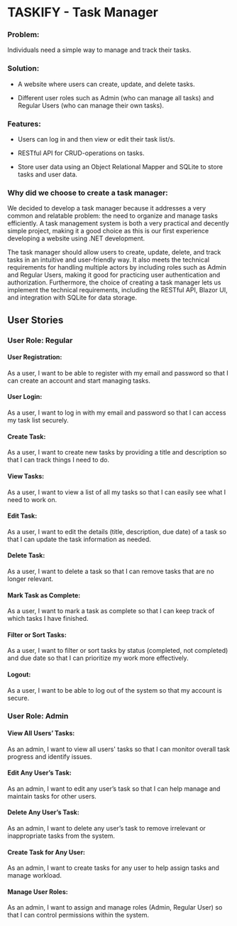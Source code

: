 # TASKIFY - Task Manager

### Problem:  

Individuals need a simple way to manage and track their tasks. 

 
### Solution:  

- A website where users can create, update, and delete tasks.  

- Different user roles such as Admin (who can manage all tasks) and Regular Users (who can manage their own tasks). 

 
### Features: 

- Users can log in and then view or edit their task list/s. 

- RESTful API for CRUD-operations on tasks. 

- Store user data using an Object Relational Mapper and SQLite to store tasks and user data. 

 
### Why did we choose to create a task manager: 

We decided to develop a task manager because it addresses a very common and relatable problem: the need to organize and manage tasks efficiently. A task management system is both a very practical and decently simple project, making it a good choice as this is our first experience developing a website using .NET development. 

The task manager should allow users to create, update, delete, and track tasks in an intuitive and user-friendly way. It also meets the technical requirements for handling multiple actors by including roles such as Admin and Regular Users, making it good for practicing user authentication and authorization. Furthermore, the choice of creating a task manager lets us implement the technical requirements, including the RESTful API, Blazor UI, and integration with SQLite for data storage. 



## User Stories

### User Role:  Regular 

#### User Registration: 

As a user, I want to be able to register with my email and password so that I can create an account and start managing tasks.  

#### User Login: 

As a user, I want to log in with my email and password so that I can access my task list securely. 

#### Create Task: 

As a user, I want to create new tasks by providing a title and description so that I can track things I need to do. 

#### View Tasks: 

As a user, I want to view a list of all my tasks so that I can easily see what I need to work on. 

#### Edit Task: 

As a user, I want to edit the details (title, description, due date) of a task so that I can update the task information as needed. 

#### Delete Task: 

As a user, I want to delete a task so that I can remove tasks that are no longer relevant. 

#### Mark Task as Complete: 

As a user, I want to mark a task as complete so that I can keep track of which tasks I have finished. 

#### Filter or Sort Tasks: 

As a user, I want to filter or sort tasks by status (completed, not completed) and due date so that I can prioritize my work more effectively. 

#### Logout: 

As a user, I want to be able to log out of the system so that my account is secure. 

 
### User Role: Admin 

#### View All Users’ Tasks: 

As an admin, I want to view all users' tasks so that I can monitor overall task progress and identify issues. 

#### Edit Any User’s Task: 

As an admin, I want to edit any user’s task so that I can help manage and maintain tasks for other users. 

#### Delete Any User’s Task: 

As an admin, I want to delete any user’s task to remove irrelevant or inappropriate tasks from the system. 

#### Create Task for Any User: 

As an admin, I want to create tasks for any user to help assign tasks and manage workload. 

#### Manage User Roles: 

As an admin, I want to assign and manage roles (Admin, Regular User) so that I can control permissions within the system. 

 
